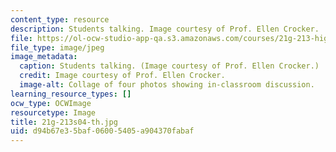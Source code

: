 ```yaml
---
content_type: resource
description: Students talking. Image courtesy of Prof. Ellen Crocker.
file: https://ol-ocw-studio-app-qa.s3.amazonaws.com/courses/21g-213-high-intermediate-academic-communication-spring-2004/d94b67e35baf06005405a904370fabaf_21g-213s04-th.jpg
file_type: image/jpeg
image_metadata:
  caption: Students talking. (Image courtesy of Prof. Ellen Crocker.)
  credit: Image courtesy of Prof. Ellen Crocker.
  image-alt: Collage of four photos showing in-classroom discussion.
learning_resource_types: []
ocw_type: OCWImage
resourcetype: Image
title: 21g-213s04-th.jpg
uid: d94b67e3-5baf-0600-5405-a904370fabaf
---
```

